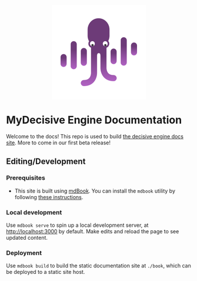 <h1 style="display: flex; justify-content: center;">
  <img src="src/images/logo-128.svg" alt="MyDecisive logo">
</h1>

# MyDecisive Engine Documentation

Welcome to the docs! This repo is used to build [the decisive engine docs site](https://decisiveai.github.io/mydecisive-docs/). More to come in our first beta release!

## Editing/Development

### Prerequisites

- This site is built using [mdBook](https://github.com/rust-lang/mdBook). You can install the `mdbook` utility by following [these instructions](https://rust-lang.github.io/mdBook/guide/installation.html).

### Local development

Use `mdbook serve` to spin up a local development server, at [http://localhost:3000](http://localhost:3000) by default. Make edits and reload the page to see updated content.

### Deployment

Use `mdbook build` to build the static documentation site at `./book`, which can be deployed to a static site host.
